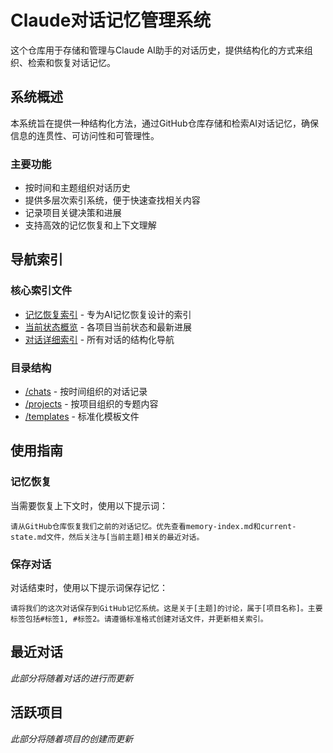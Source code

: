 # Claude对话记忆管理系统

这个仓库用于存储和管理与Claude AI助手的对话历史，提供结构化的方式来组织、检索和恢复对话记忆。

## 系统概述

本系统旨在提供一种结构化方法，通过GitHub仓库存储和检索AI对话记忆，确保信息的连贯性、可访问性和可管理性。

### 主要功能

- 按时间和主题组织对话历史
- 提供多层次索引系统，便于快速查找相关内容
- 记录项目关键决策和进展
- 支持高效的记忆恢复和上下文理解

## 导航索引

### 核心索引文件

- [记忆恢复索引](./memory-index.md) - 专为AI记忆恢复设计的索引
- [当前状态概览](./current-state.md) - 各项目当前状态和最新进展
- [对话详细索引](./chat-index.md) - 所有对话的结构化导航

### 目录结构

- [/chats](./chats/) - 按时间组织的对话记录
- [/projects](./projects/) - 按项目组织的专题内容
- [/templates](./templates/) - 标准化模板文件

## 使用指南

### 记忆恢复

当需要恢复上下文时，使用以下提示词：

```
请从GitHub仓库恢复我们之前的对话记忆。优先查看memory-index.md和current-state.md文件，然后关注与[当前主题]相关的最近对话。
```

### 保存对话

对话结束时，使用以下提示词保存记忆：

```
请将我们的这次对话保存到GitHub记忆系统。这是关于[主题]的讨论，属于[项目名称]。主要标签包括#标签1, #标签2。请遵循标准格式创建对话文件，并更新相关索引。
```

## 最近对话

*此部分将随着对话的进行而更新*

## 活跃项目

*此部分将随着项目的创建而更新*
